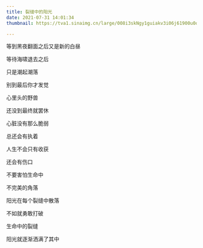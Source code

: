 ```yaml
---
title: 裂缝中的阳光
date: 2021-07-31 14:01:34
thumbnail: https://tva1.sinaimg.cn/large/008i3skNgy1guiakv3i06j61900u0qhm02.jpg

---
```

等到黑夜翻面之后又是新的白昼

等待海啸退去之后

只是潮起潮落

别到最后你才发觉

心里头的野兽

还没到最终就罢休

心脏没有那么脆弱

总还会有执着

人生不会只有收获

还会有伤口

不要害怕生命中

不完美的角落

阳光在每个裂缝中散落

不如就勇敢打破

生命中的裂缝

阳光就逐渐洒满了其中